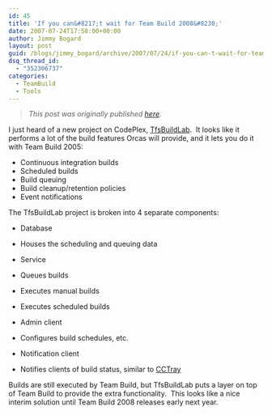 ```yaml
---
id: 45
title: 'If you can&#8217;t wait for Team Build 2008&#8230;'
date: 2007-07-24T17:58:00+00:00
author: Jimmy Bogard
layout: post
guid: /blogs/jimmy_bogard/archive/2007/07/24/if-you-can-t-wait-for-team-build-2008.aspx
dsq_thread_id:
  - "352306737"
categories:
  - TeamBuild
  - Tools
---
```

> _This post was originally published [here](http://grabbagoft.blogspot.com/2007/07/if-you-can-wait-for-team-build-2008.html)._

I just heard of a new project on CodePlex, [TfsBuildLab](http://www.codeplex.com/tfsbuildlab/).&nbsp; It looks like it performs a lot of the build features Orcas will provide, and it lets you do it with Team Build 2005:

  * Continuous integration builds
  * Scheduled builds
  * Build queuing
  * Build cleanup/retention policies
  * Event notifications

The TfsBuildLab&nbsp;project is broken into&nbsp;4 separate components:

  * Database
  * Houses the scheduling and queuing data

  * Service
  * Queues builds
  * Executes manual builds
  * Executes scheduled builds

  * Admin client
  * Configures build schedules, etc.

  * Notification client
  * Notifies clients of build status, similar to [CCTray](http://confluence.public.thoughtworks.org/display/CCNET/CCTray)

Builds are still executed by Team Build, but TfsBuildLab puts a layer on top of Team Build to provide the extra functionality.&nbsp; This looks like a nice interim solution until Team Build 2008 releases early next year.